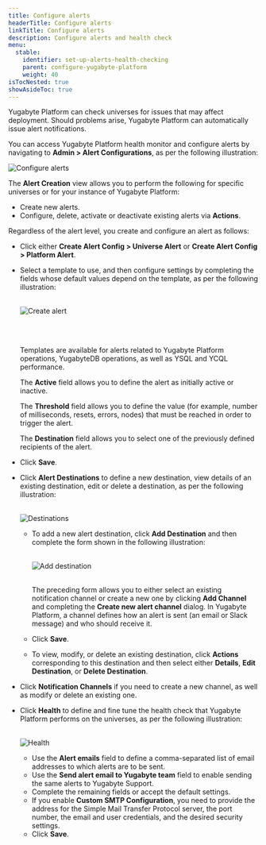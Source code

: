 ```yaml
---
title: Configure alerts
headerTitle: Configure alerts
linkTitle: Configure alerts
description: Configure alerts and health check
menu:
  stable:
    identifier: set-up-alerts-health-checking
    parent: configure-yugabyte-platform
    weight: 40
isTocNested: true
showAsideToc: true
---
```


Yugabyte Platform can check universes for issues that may affect deployment. Should problems arise, Yugabyte Platform can automatically issue alert notifications.

You can access Yugabyte Platform health monitor and configure alerts by navigating to **Admin > Alert Configurations**, as per the following illustration:

![Configure alerts](/images/yp/config-alerts1.png)

The **Alert Creation** view allows you to perform the following for specific universes or for your instance of Yugabyte Platform: 

- Create new alerts.
- Configure, delete, activate or deactivate existing alerts via **Actions**.

Regardless of the alert level, you create and configure an alert as follows: 

- Click either **Create Alert Config > Universe Alert** or **Create Alert Config > Platform Alert**.  

- Select a template to use, and then configure settings by completing the fields whose default values depend on the template, as per the following illustration: <br><br>

  ![Create alert](/images/yp/config-alerts2.png)

  <br><br>

  Templates are available for alerts related to Yugabyte Platform operations, YugabyteDB operations, as well as YSQL and YCQL performance.<br>

  The **Active** field allows you to define the alert as initially active or inactive.<br>

  The **Threshold** field allows you to define the value (for example, number of milliseconds, resets, errors, nodes) that must be reached in order to trigger the alert.<br>

  The **Destination** field allows you to select one of the previously defined recipients of the alert. 

- Click **Save**.

- Click **Alert Destinations** to define a new destination, view details of an existing destination, edit or delete a destination, as per the following illustration: <br><br>

  ![Destinations](/images/yp/config-alerts3.png)
  - To add a new alert destination, click **Add Destination** and then complete the form shown in the following illustration:<br><br>

    ![Add destination](/images/yp/config-alerts4.png)

    <br>The preceding form allows you to either select an existing notification channel or create a new one by clicking **Add Channel** and completing the **Create new alert channel** dialog. In Yugabyte Platform, a channel defines how an alert is sent (an email or Slack message) and who should receive it.

  - Click **Save**.

  - To view, modify, or delete an existing destination, click **Actions** corresponding to this destination and then select either **Details**, **Edit Destination**, or **Delete Destination**.

- Click **Notification Channels** if you need to create a new channel, as well as modify or delete an existing one.

- Click **Health** to define and fine tune the health check that Yugabyte Platform performs on the universes, as per the following illustration:<br><br>

  ![Health](/images/yp/config-alerts5.png)
  - Use the **Alert emails** field to define a comma-separated list of email addresses to which alerts are to be sent.
  - Use the **Send alert email to Yugabyte team** field to enable sending the same alerts to Yugabyte Support.
  - Complete the remaining fields or accept the default settings.
  - If you enable **Custom SMTP Configuration**, you need to provide the address for the Simple Mail Transfer Protocol server, the port number, the email and user credentials, and the desired security settings.
  - Click **Save**.

